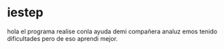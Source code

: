 # iestep
hola
el programa realise conla ayuda demi compañera analuz emos tenido dificultades pero de eso aprendi mejor.